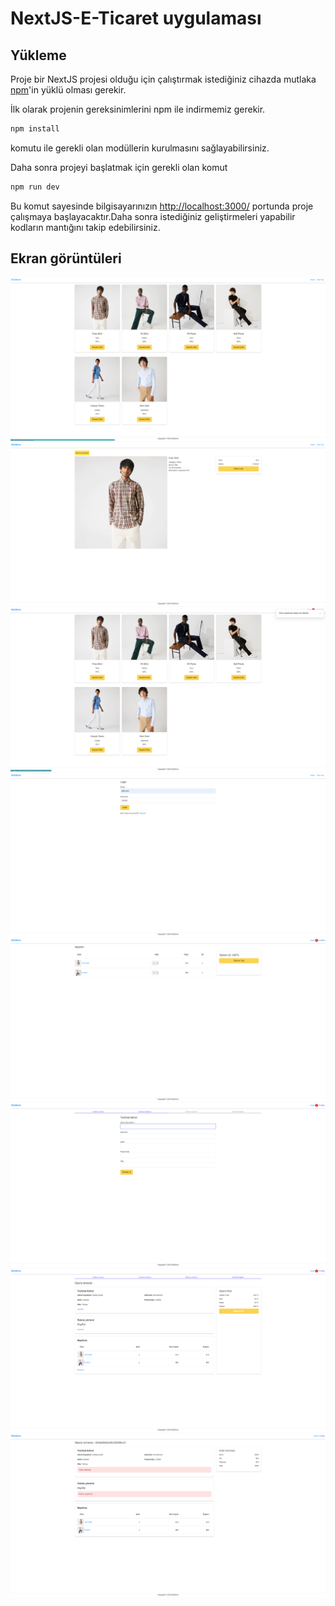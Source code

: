 # NextJS-E-Ticaret uygulaması





## Yükleme

Proje bir NextJS projesi olduğu için çalıştırmak istediğiniz cihazda mutlaka  [npm](https://www.npmjs.com/)'in yüklü olması gerekir.

İlk olarak projenin gereksinimlerini npm ile indirmemiz gerekir.
```bash
npm install
```
komutu ile gerekli olan modüllerin kurulmasını sağlayabilirsiniz. 

Daha sonra projeyi başlatmak için gerekli olan komut 
```bash
npm run dev
```
Bu komut sayesinde bilgisayarınızın [http://localhost:3000/](http://localhost:3000/) portunda proje çalışmaya başlayacaktır.Daha sonra istediğiniz geliştirmeleri yapabilir kodların mantığını takip edebilirsiniz.





## Ekran görüntüleri 
![alt text](https://github.com/kubilaybzk/BzkStore/blob/main/GithubImages/1.png?raw=true)
![alt text](https://github.com/kubilaybzk/BzkStore/blob/main/GithubImages/2.png?raw=true)
![alt text](https://github.com/kubilaybzk/BzkStore/blob/main/GithubImages/3.png?raw=true)
![alt text](https://github.com/kubilaybzk/BzkStore/blob/main/GithubImages/4.png?raw=true)
![alt text](https://github.com/kubilaybzk/BzkStore/blob/main/GithubImages/5.png?raw=true)
![alt text](https://github.com/kubilaybzk/BzkStore/blob/main/GithubImages/6.png?raw=true)
![alt text](https://github.com/kubilaybzk/BzkStore/blob/main/GithubImages/7.png?raw=true)
![alt text](https://github.com/kubilaybzk/BzkStore/blob/main/GithubImages/8.png?raw=true)
